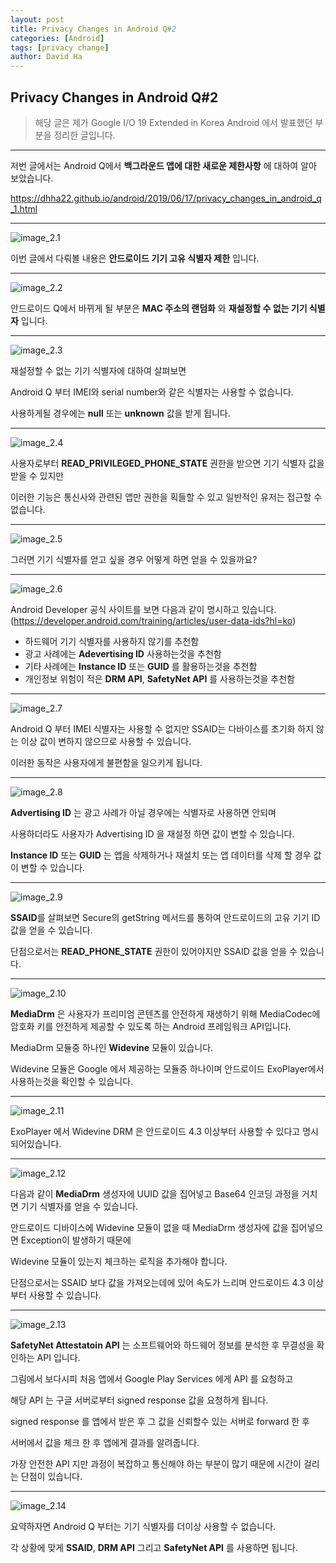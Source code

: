 ```yaml
---
layout: post
title: Privacy Changes in Android Q#2
categories: [Android]
tags: [privacy change]
author: David Ha
---
```

## Privacy Changes in Android Q#2



> 해당 글은 제가 Google I/O 19 Extended in Korea Android 에서 발표했던 부분을 정리한 글입니다.

------

저번 글에서는 Android Q에서 **백그라운드 앱에 대한 새로운 제한사항** 에 대하여 알아 보았습니다.

https://dhha22.github.io/android/2019/06/17/privacy_changes_in_android_q_1.html



---

![image_2.1](/assets/images/david/image_2.1.jpeg)



이번 글에서 다뤄볼 내용은 **안드로이드 기기 고유 식별자 제한** 입니다.



---

![image_2.2](/assets/images/david/image_2.2.jpeg)



안드로이드 Q에서 바뀌게 될 부분은 **MAC 주소의 랜덤화** 와 **재설정할 수 없는 기기 식별자** 입니다.



---

![image_2.3](/assets/images/david/image_2.3.jpeg)



재설정할 수 없는 기기 식별자에 대하여 살펴보면 

Android Q 부터 IMEI와 serial number와 같은 식별자는 사용할 수 없습니다.

사용하게될 경우에는 **null** 또는 **unknown** 값을 받게 됩니다.



---

![image_2.4](/assets/images/david/image_2.4.jpeg)



사용자로부터 **READ_PRIVILEGED_PHONE_STATE** 권한을 받으면 기기 식별자 값을 받을 수 있지만

이러한 기능은 통신사와 관련된 앱만 권한을 획들할 수 있고 일반적인 유저는 접근할 수 없습니다.



---

![image_2.5](/assets/images/david/image_2.5.jpeg)



그러면 기기 식별자를 얻고 싶을 경우 어떻게 하면 얻을 수 있을까요?

---

![image_2.6](/assets/images/david/image_2.6.jpeg)



Android Developer 공식 사이트를 보면 다음과 같이 명시하고 있습니다.
(https://developer.android.com/training/articles/user-data-ids?hl=ko)

- 하드웨어 기기 식별자를 사용하지 않기를 추천함
- 광고 사례에는 **Adevertising ID** 사용하는것을 추천함
- 기타 사례에는 **Instance ID** 또는 **GUID** 를 활용하는것을 추천함
- 개인정보 위험이 적은 **DRM API**, **SafetyNet API** 를 사용하는것을 추천함



---

![image_2.7](/assets/images/david/image_2.7.jpeg)



Android Q 부터 IMEI 식별자는 사용할 수 없지만 SSAID는 다바이스를 초기화 하지 않는 이상 값이 변하지 않으므로 사용할 수 있습니다.

이러한 동작은 사용자에게 불편함을 일으키게 됩니다.



---

![image_2.8](/assets/images/david/image_2.8.jpeg)



**Advertising ID** 는 광고 사례가 아닐 경우에는 식별자로 사용하면 안되며 

사용하더라도 사용자가 Advertising ID 을 재설정 하면 값이 변할 수 있습니다.

**Instance ID** 또는 **GUID** 는 앱을 삭제하거나 재설치 또는 앱 데이터를 삭제 할 경우 값이 변할 수 있습니다.



---

![image_2.9](/assets/images/david/image_2.9.jpeg)



**SSAID**를 살펴보면 Secure의 getString 메서드를 통하여 안드로이드의 고유 기기 ID값을 얻을 수 있습니다.

단점으로서는 **READ_PHONE_STATE** 권한이 있어야지만 SSAID 값을 얻을 수 있습니다.

---

![image_2.10](/assets/images/david/image_2.10.jpeg)



**MediaDrm** 은 사용자가 프리미엄 콘텐츠를 안전하게 재생하기 위해 MediaCodec에 암호화 키를 안전하게 제공할 수 있도록 하는 Android 프레임워크 API입니다.

MediaDrm 모듈중 하나인 **Widevine** 모듈이 있습니다. 

Widevine 모듈은 Google 에서 제공하는 모듈중 하나이며 안드로이드 ExoPlayer에서 사용하는것을 확인할 수 있습니다.

---

![image_2.11](/assets/images/david/image_2.11.jpeg)



ExoPlayer 에서 Widevine DRM 은 안드로이드 4.3 이상부터 사용할 수 있다고 명시되어있습니다.

---

![image_2.12](/assets/images/david/image_2.12.jpeg)



다음과 같이 **MediaDrm** 생성자에 UUID 값을 집어넣고 Base64 인코딩 과정을 거치면 기기 식별자를 얻을 수 있습니다.

안드로이드 디바이스에 Widevine 모듈이 없을 때 MediaDrm 생성자에 값을 집어넣으면 Exception이 발생하기 때문에 

Widevine 모듈이 있는지 체크하는 로직을 추가해야 합니다.

단점으로서는 SSAID 보다 값을 가져오는데에 있어 속도가 느리며 안드로이드 4.3 이상부터 사용할 수 있습니다.

---

![image_2.13](/assets/images/david/image_2.13.jpeg)



**SafetyNet Attestatoin API** 는 소프트웨어와 하드웨어 정보를 분석한 후 무결성을 확인하는 API 입니다.

그림에서 보다시피 처음 앱에서 Google Play Services 에게 API 를 요청하고

해당 API 는 구글 서버로부터 signed response 값을 요청하게 됩니다.

signed response 를 앱에서 받은 후 그 값을 신뢰할수 있는 서버로 forward 한 후

서버에서 값을 체크 한 후 앱에게 결과를 알려줍니다.

가장 안전한 API 지만 과정이 복잡하고 통신해야 하는 부분이 많기 때문에 시간이 걸리는 단점이 있습니다.

---

![image_2.14](/assets/images/david/image_2.14.jpeg)



요약하자면 Android Q 부터는 기기 식별자를 더이상 사용할 수 없습니다.

각 상황에 맞게 **SSAID**, **DRM API** 그리고 **SafetyNet API** 를 사용하면 됩니다.







